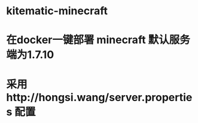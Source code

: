 # kitematic-minecraft
# 在docker一键部署 minecraft 默认服务端为1.7.10 
# 采用http://hongsi.wang/server.properties 配置

